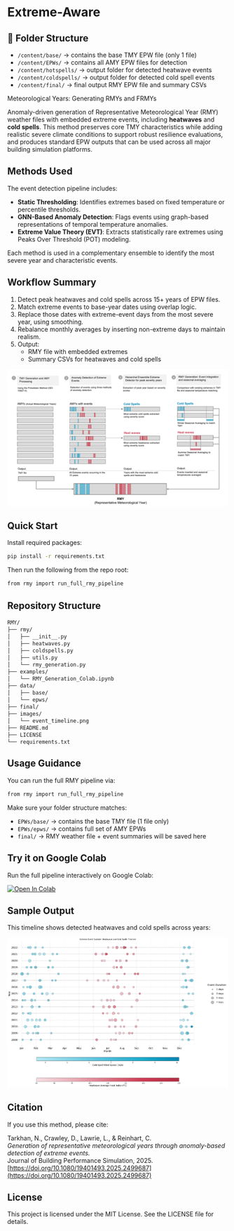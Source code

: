# Extreme-Aware 

## 📁 Folder Structure

- `/content/base/` → contains the base TMY EPW file (only 1 file)
- `/content/EPWs/` → contains all AMY EPW files for detection
- `/content/hotspells/` → output folder for detected heatwave events
- `/content/coldspells/` → output folder for detected cold spell events
- `/content/final/` → final output RMY EPW file and summary CSVs


Meteorological Years: Generating RMYs and FRMYs

Anomaly-driven generation of Representative Meteorological Year (RMY) weather files with embedded extreme events, including **heatwaves** and **cold spells**. This method preserves core TMY characteristics while adding realistic severe climate conditions to support robust resilience evaluations, and produces standard EPW outputs that can be used across all major building simulation platforms.

## Methods Used

The event detection pipeline includes:
- **Static Thresholding**: Identifies extremes based on fixed temperature or percentile thresholds.
- **GNN-Based Anomaly Detection**: Flags events using graph-based representations of temporal temperature anomalies.
- **Extreme Value Theory (EVT)**: Extracts statistically rare extremes using Peaks Over Threshold (POT) modeling.

Each method is used in a complementary ensemble to identify the most severe year and characteristic events.

## Workflow Summary

1. Detect peak heatwaves and cold spells across 15+ years of EPW files.
2. Match extreme events to base-year dates using overlap logic.
3. Replace those dates with extreme-event days from the most severe year, using smoothing.
4. Rebalance monthly averages by inserting non-extreme days to maintain realism.
5. Output:
   - RMY file with embedded extremes
   - Summary CSVs for heatwaves and cold spells


![RMY Workflow](images/Fig1.png)


## Quick Start

Install required packages:
```bash
pip install -r requirements.txt
```

Then run the following from the repo root:
```bash
from rmy import run_full_rmy_pipeline
```

## Repository Structure

```
RMY/
├── rmy/
│   ├── __init__.py
│   ├── heatwaves.py
│   ├── coldspells.py
│   ├── utils.py
│   └── rmy_generation.py
├── examples/
│   └── RMY_Generation_Colab.ipynb
├── data/
│   ├── base/
│   └── epws/
├── final/
├── images/
│   └── event_timeline.png
├── README.md
├── LICENSE
└── requirements.txt
```

## Usage Guidance

You can run the full RMY pipeline via:

```bash
from rmy import run_full_rmy_pipeline
```

Make sure your folder structure matches:
- `EPWs/base/` → contains the base TMY file (1 file only)
- `EPWs/epws/` → contains full set of AMY EPWs
- `final/` → RMY weather file + event summaries will be saved here

## Try it on Google Colab

Run the full pipeline interactively on Google Colab:

[![Open In Colab](https://colab.research.google.com/assets/colab-badge.svg)](https://colab.research.google.com/github/Nadatarkhan/RMY/blob/main/examples/RMY_Generation_Colab.ipynb)

## Sample Output

This timeline shows detected heatwaves and cold spells across years:

![Event Timeline](images/event_timeline.png)
## Citation

If you use this method, please cite:

Tarkhan, N., Crawley, D., Lawrie, L., & Reinhart, C.  
*Generation of representative meteorological years through anomaly-based detection of extreme events.*  
Journal of Building Performance Simulation, 2025.  
[https://doi.org/10.1080/19401493.2025.2499687](https://doi.org/10.1080/19401493.2025.2499687)


## License

This project is licensed under the MIT License. See the LICENSE file for details.
